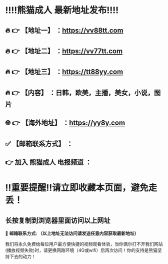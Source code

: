 :bangbang::bangbang:熊猫成人 最新地址发布:bangbang::bangbang:
==
:fire: :point_right: 【地址一】 ：https://vv88tt.com
------
:fire: :point_right: 【地址二】 ：https://vv77tt.com
------
:fire: :point_right: 【地址三】 ：https://tt88yy.com
------
:fire: :point_right: 【内容】 ：日韩，欧美，主播，美女，小说，图片
------
:globe_with_meridians: :point_right: 【海外地址】 ：https://yy8y.com
------
:white_check_mark: 【邮箱联系方式】 ：
------
:point_right: 加入 熊猫成人 电报频道  ：
------
:bangbang:重要提醒:bangbang:请立即收藏本页面，避免走丢！
==

长按复制到浏览器里面访问以上网址
-

:e-mail: __邮箱联系方式:  （以上地址无法访问请发送任意内容获取最新地址）__


我们将永久免费给每位用户最方便快捷的视频观看体验，当你偶尔打不开我们网站(播放视频失败)时，请更换网路环境（4G或wifi）后再次访问！你的支持是熊猫坚持下去的动力！
